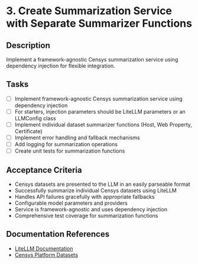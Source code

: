 # 3. Create Summarization Service with Separate Summarizer Functions

## Description
Implement a framework-agnostic Censys summarization service using dependency injection for flexible integration.

## Tasks
- [ ] Implement framework-agnostic Censys summarization service using dependency injection
- [ ] For starters, injection parameters should be LiteLLM parameters or an LLMConfig class
- [ ] Implement individual dataset summarizer functions (Host, Web Property, Certificate)
- [ ] Implement error handling and fallback mechanisms
- [ ] Add logging for summarization operations
- [ ] Create unit tests for summarization functions

## Acceptance Criteria
- Censys datasets are presented to the LLM in an easily parseable format
- Successfully summarize individual Censys datasets using LiteLLM
- Handles API failures gracefully with appropriate fallbacks
- Configurable model parameters and providers
- Service is framework-agnostic and uses dependency injection
- Comprehensive test coverage for summarization functions

## Documentation References
- [LiteLLM Documentation](https://docs.litellm.ai/docs/)
- [Censys Platform Datasets](https://docs.censys.com/docs/platform-datasets)
